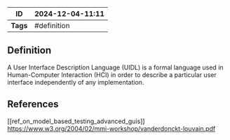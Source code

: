 | ID       | 2024-12-04-11:11 |
| -------- | ----------------- |
| **Tags** | #definition       |
## Definition

A User Interface Description Language (UIDL) is a formal language used in Human-Computer Interaction (HCI) in order to describe a particular user interface independently of any implementation. 
## References
[[ref_on_model_based_testing_advanced_guis]]
https://www.w3.org/2004/02/mmi-workshop/vanderdonckt-louvain.pdf